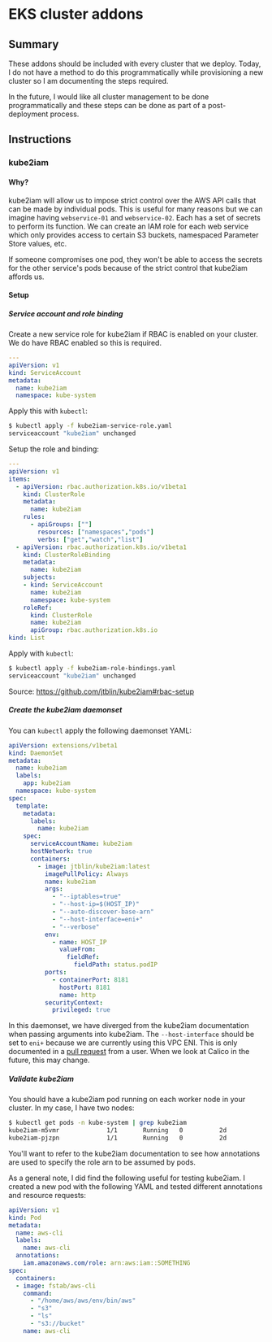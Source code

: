 # EKS cluster addons

## Summary

These addons should be included with every cluster that we deploy. Today, I do
not have a method to do this programmatically while provisioning a new cluster
so I am documenting the steps required.

In the future, I would like all cluster management to be done programmatically
and these steps can be done as part of a post-deployment process.

## Instructions

### kube2iam

#### Why?

kube2iam will allow us to impose strict control over the AWS API calls that can be made by individual pods. This is useful for many reasons but we can imagine having `webservice-01` and `webservice-02`. Each has a set of secrets to perform its function. We can create an IAM role for each web service which only provides access to certain S3 buckets, namespaced Parameter Store values, etc.

If someone compromises one pod, they won't be able to access the secrets for the other service's pods because of the strict control that kube2iam affords us.

#### Setup

##### Service account and role binding

Create a new service role for kube2iam if RBAC is enabled on your cluster. We do have RBAC enabled so this is required.

```yaml
---
apiVersion: v1
kind: ServiceAccount
metadata:
  name: kube2iam
  namespace: kube-system
```

Apply this with `kubectl`:

```sh
$ kubectl apply -f kube2iam-service-role.yaml
serviceaccount "kube2iam" unchanged
```

Setup the role and binding:

```yaml
---
apiVersion: v1
items:
  - apiVersion: rbac.authorization.k8s.io/v1beta1
    kind: ClusterRole
    metadata:
      name: kube2iam
    rules:
      - apiGroups: [""]
        resources: ["namespaces","pods"]
        verbs: ["get","watch","list"]
  - apiVersion: rbac.authorization.k8s.io/v1beta1
    kind: ClusterRoleBinding
    metadata:
      name: kube2iam
    subjects:
    - kind: ServiceAccount
      name: kube2iam
      namespace: kube-system
    roleRef:
      kind: ClusterRole
      name: kube2iam
      apiGroup: rbac.authorization.k8s.io
kind: List
```

Apply with `kubectl`:

```sh
$ kubectl apply -f kube2iam-role-bindings.yaml
serviceaccount "kube2iam" unchanged
```

Source: https://github.com/jtblin/kube2iam#rbac-setup

##### Create the kube2iam daemonset

You can `kubectl` apply the following daemonset YAML:

```yaml
apiVersion: extensions/v1beta1
kind: DaemonSet
metadata:
  name: kube2iam
  labels:
    app: kube2iam
  namespace: kube-system
spec:
  template:
    metadata:
      labels:
        name: kube2iam
    spec:
      serviceAccountName: kube2iam
      hostNetwork: true
      containers:
        - image: jtblin/kube2iam:latest
          imagePullPolicy: Always
          name: kube2iam
          args:
            - "--iptables=true"
            - "--host-ip=$(HOST_IP)"
            - "--auto-discover-base-arn"
            - "--host-interface=eni+"
            - "--verbose"
          env:
            - name: HOST_IP
              valueFrom:
                fieldRef:
                  fieldPath: status.podIP
          ports:
            - containerPort: 8181
              hostPort: 8181
              name: http
          securityContext:
            privileged: true
```

In this daemonset, we have diverged from the kube2iam documentation when passing arguments into kube2iam. The `--host-interface` should be set to `eni+` because we are currently using this VPC ENI. This is only documented in a [pull request](https://github.com/jtblin/kube2iam/pull/146) from a user. When we look at Calico in the future, this may change.

##### Validate kube2iam

You should have a kube2iam pod running on each worker node in your cluster. In my case, I have two nodes:

```sh
$ kubectl get pods -n kube-system | grep kube2iam
kube2iam-m5vmr             1/1       Running   0          2d
kube2iam-pjzpn             1/1       Running   0          2d
```

You'll want to refer to the kube2iam documentation to see how annotations are used to specify the role arn to be assumed by pods.

As a general note, I did find the following useful for testing kube2iam. I created a new pod with the following YAML and tested different annotations and resource requests:

```yaml
apiVersion: v1
kind: Pod
metadata:
  name: aws-cli
  labels:
    name: aws-cli
  annotations:
    iam.amazonaws.com/role: arn:aws:iam::SOMETHING
spec:
  containers:
  - image: fstab/aws-cli
    command:
      - "/home/aws/aws/env/bin/aws"
      - "s3"
      - "ls"
      - "s3://bucket"
    name: aws-cli
```

